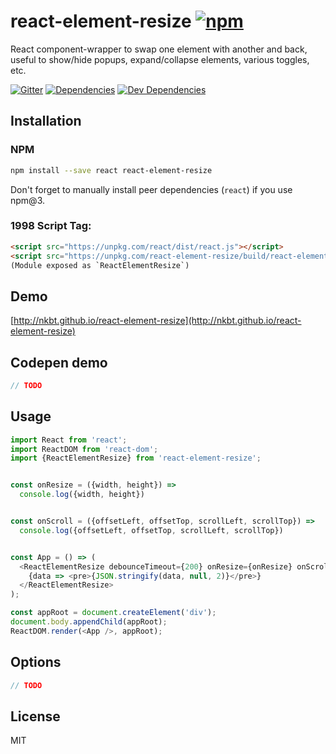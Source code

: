 # react-element-resize [![npm](https://img.shields.io/npm/v/react-element-resize.svg?style=flat-square)](https://www.npmjs.com/package/react-element-resize)

React component-wrapper to swap one element with another and back, useful to show/hide popups, expand/collapse elements, various toggles, etc.

[![Gitter](https://img.shields.io/gitter/room/nkbt/help.svg?style=flat-square)](https://gitter.im/nkbt/help)
[![Dependencies](https://img.shields.io/david/nkbt/react-element-resize.svg?style=flat-square)](https://david-dm.org/nkbt/react-element-resize)
[![Dev Dependencies](https://img.shields.io/david/dev/nkbt/react-element-resize.svg?style=flat-square)](https://david-dm.org/nkbt/react-element-resize#info=devDependencies)


## Installation


### NPM

```sh
npm install --save react react-element-resize
```

Don't forget to manually install peer dependencies (`react`) if you use npm@3.


### 1998 Script Tag:

```html
<script src="https://unpkg.com/react/dist/react.js"></script>
<script src="https://unpkg.com/react-element-resize/build/react-element-resize.js"></script>
(Module exposed as `ReactElementResize`)
```


## Demo

[http://nkbt.github.io/react-element-resize](http://nkbt.github.io/react-element-resize)

## Codepen demo

```js
// TODO
```

## Usage
```js
import React from 'react';
import ReactDOM from 'react-dom';
import {ReactElementResize} from 'react-element-resize';


const onResize = ({width, height}) =>
  console.log({width, height})


const onScroll = ({offsetLeft, offsetTop, scrollLeft, scrollTop}) =>
  console.log({offsetLeft, offsetTop, scrollLeft, scrollTop})


const App = () => (
  <ReactElementResize debounceTimeout={200} onResize={onResize} onScroll={onScroll}>
    {data => <pre>{JSON.stringify(data, null, 2)}</pre>}
  </ReactElementResize>
);

const appRoot = document.createElement('div');
document.body.appendChild(appRoot);
ReactDOM.render(<App />, appRoot);
```

## Options

```js
// TODO
```


## License

MIT

